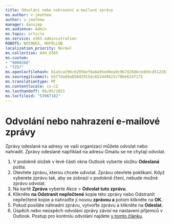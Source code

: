 ```yaml
---
title: Odvolání nebo nahrazení e-mailové zprávy
ms.author: v-jmathew
author: v-jmathew
manager: dansimp
ms.audience: Admin
ms.topic: article
ms.service: o365-administration
ROBOTS: NOINDEX, NOFOLLOW
localization_priority: Normal
ms.collection: Adm_O365
ms.custom:
- "9000260"
- "7257"
ms.openlocfilehash: b1a5ca296c62956ef0a8a95ed8ea9c967d268bcedb9cd5122b39a9678ba1f152
ms.sourcegitcommit: b5f7da89a650d2915dc652449623c78be6247175
ms.translationtype: MT
ms.contentlocale: cs-CZ
ms.lasthandoff: 08/05/2021
ms.locfileid: "53967182"
---
```

# <a name="recall-or-replace-email-message"></a>Odvolání nebo nahrazení e-mailové zprávy

Zprávy odeslané na adresy ve vaší organizaci můžete odvolat nebo nahradit. Zprávy odeslané například na adresu Gmailu se ne chytají odvolat.

1. V podokně složek v levé části okna Outlook vyberte složku **Odeslaná** pošta.
2. Otevřete zprávu, kterou chcete odvolat. Zprávu otevřete poklikaní. Když vyberete zprávu tak, aby se zobrazí v podokně čtení, nebude možné zprávu odvolat.
3. Na kartě **Zpráva** vyberte Akce   >  **Odvolat tuto zprávu**.
4. Klikněte **na Odstranit nepřečtené** kopie této zprávy nebo Odstranit nepřečtené kopie a nahraďte ji novou **zprávou a** potom klikněte na **OK.**
5. Pokud posíláte náhradní zprávu, vytvořte zprávu a klikněte na **Odeslat.**
6. Úspěch nebo neúspěch odvolání zprávy závisí na nastavení příjemců v Outlook. Postup pro kontrolu odvolání najdete [v tomto článku](https://support.office.com/article/recall-or-replace-an-email-message-that-you-sent-35027f88-d655-4554-b4f8-6c0729a723a0#tocheck).
